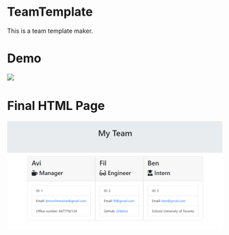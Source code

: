 # TeamTemplate
This is a team template maker.
# Demo
![](./Assets/demo.gif)
# Final HTML Page
![](./Assets/image.png)

